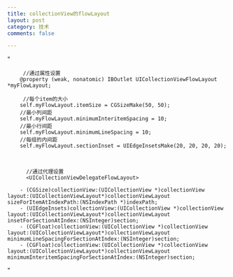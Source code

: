 ```yaml
--- 
title: collectionView的flowLayout
layout: post
category: 技术
comments: false

---
```


"

		 //通过属性设置
		@property (weak, nonatomic) IBOutlet UICollectionViewFlowLayout *myFlowLayout;
	
	 	 //每个item的大小
	    self.myFlowLayout.itemSize = CGSizeMake(50, 50);
	    //最小列间距
	    self.myFlowLayout.minimumInteritemSpacing = 10;
	    //最小行间距
	    self.myFlowLayout.minimumLineSpacing = 10;
	    //每组的内间距
	    self.myFlowLayout.sectionInset = UIEdgeInsetsMake(20, 20, 20, 20);
	    
	    
	    
		  //通过代理设置
		  <UICollectionViewDelegateFlowLayout>
		  
	    - (CGSize)collectionView:(UICollectionView *)collectionView layout:(UICollectionViewLayout*)collectionViewLayout sizeForItemAtIndexPath:(NSIndexPath *)indexPath;
		- (UIEdgeInsets)collectionView:(UICollectionView *)collectionView layout:(UICollectionViewLayout*)collectionViewLayout insetForSectionAtIndex:(NSInteger)section;
		- (CGFloat)collectionView:(UICollectionView *)collectionView layout:(UICollectionViewLayout*)collectionViewLayout minimumLineSpacingForSectionAtIndex:(NSInteger)section;
		- (CGFloat)collectionView:(UICollectionView *)collectionView layout:(UICollectionViewLayout*)collectionViewLayout minimumInteritemSpacingForSectionAtIndex:(NSInteger)section;

"